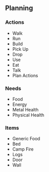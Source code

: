 ## Planning



### Actions
* Walk
* Run
* Build
* Pick Up
* Drop
* Use
* Eat
* Talk
* Plan Actions

### Needs
* Food
* Energy
* Metal Health
* Physical Health

### Items
* Generic Food
* Bed
* Camp Fire
* Logs
* Door
* Wall